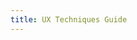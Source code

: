```yaml
---
title: UX Techniques Guide
---
```

<!--- Content for this page is pulled in from page subfolders -->
